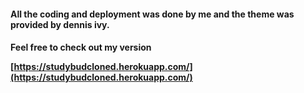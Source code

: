 
#### All the coding and deployment was done by me and the theme was provided by dennis ivy.

#### Feel free to check out my version <p>[https://studybudcloned.herokuapp.com/](https://studybudcloned.herokuapp.com/)<p>
